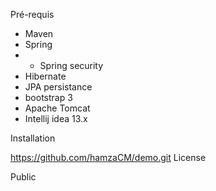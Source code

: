 Pré-requis

- Maven
- Spring
- - Spring security
- Hibernate
- JPA persistance
- bootstrap 3
- Apache Tomcat
- Intellij idea 13.x

Installation

https://github.com/hamzaCM/demo.git
License

Public
